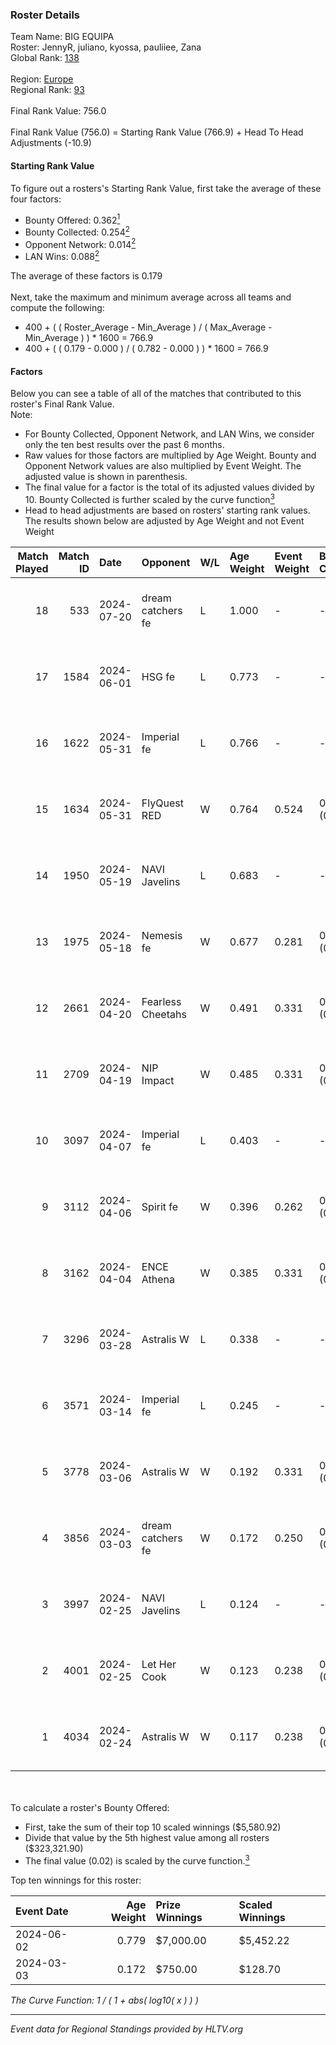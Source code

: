 ### Roster Details<br />
Team Name: BIG EQUIPA<br />
Roster: JennyR, juliano, kyossa, pauliiee, Zana<br />
Global Rank: [138](../standings_global.md)<br />
<br />
Region: [Europe]( ../standings_europe.md)<br />
Regional Rank: [93]( ../standings_europe.md)<br />
<br />
Final Rank Value:  756.0<br />
<br />
Final Rank Value (756.0) = Starting Rank Value (766.9) + Head To Head Adjustments (-10.9)<br />

#### Starting Rank Value<br />
To figure out a rosters's Starting Rank Value, first take the average of these four factors:<br />
- Bounty Offered: 0.362[<sup>1</sup>](#table2)
- Bounty Collected: 0.254[<sup>2</sup>](#table1)
- Opponent Network: 0.014[<sup>2</sup>](#table1)
- LAN Wins: 0.088[<sup>2</sup>](#table1)

The average of these factors is 0.179<br />
<br />
Next, take the maximum and minimum average across all teams and compute the following:<br />
- 400 + ( ( Roster_Average - Min_Average ) / ( Max_Average - Min_Average ) ) * 1600 = 766.9
- 400 + ( ( 0.179 - 0.000 ) / ( 0.782 - 0.000 ) ) * 1600 = 766.9


#### Factors<br />
Below you can see a table of all of the matches that contributed to this roster's Final Rank Value.<br />
Note:<br />

- For Bounty Collected, Opponent Network, and LAN Wins, we consider only the ten best results over the past 6 months.
- Raw values for those factors are multiplied by Age Weight. Bounty and Opponent Network values are also multiplied by Event Weight. The adjusted value is shown in parenthesis.
- The final value for a factor is the total of its adjusted values divided by 10. Bounty Collected is further scaled by the curve function[<sup>3</sup>](#curveFunction)
- Head to head adjustments are based on rosters' starting rank values. The results shown below are adjusted by Age Weight and not Event Weight
<span id="table1"></span><br />


| Match Played | Match ID | Date       | Opponent          | W/L | Age Weight | Event Weight | Bounty Collected | Opponent Network | LAN Wins  | H2H Adj. | Roster                                  |
| -: | -: | :- | :- | :- | :- | :- | :- | :- | :- | -: | :- |
|           18 |      533 | 2024-07-20 | dream catchers fe | L   | 1.000      | -            | -                | -                | -         |   -18.18 | JennyR, juliano, kyossa, pauliiee, Zana |
|           17 |     1584 | 2024-06-01 | HSG fe            | L   | 0.773      | -            | -                | -                | -         |   -10.10 | JennyR, juliano, kyossa, pauliiee, Zana |
|           16 |     1622 | 2024-05-31 | Imperial fe       | L   | 0.766      | -            | -                | -                | -         |    -4.68 | JennyR, juliano, kyossa, pauliiee, Zana |
|           15 |     1634 | 2024-05-31 | FlyQuest RED      | W   | 0.764      | 0.524        | 0.017 (0.007)    | 0.143 (0.057)    | 1 (0.764) |    11.71 | JennyR, juliano, kyossa, pauliiee, Zana |
|           14 |     1950 | 2024-05-19 | NAVI Javelins     | L   | 0.683      | -            | -                | -                | -         |    -8.78 | JennyR, juliano, kyossa, pauliiee, Zana |
|           13 |     1975 | 2024-05-18 | Nemesis fe        | W   | 0.677      | 0.281        | 0.000 (0.000)    | 0.000 (0.000)    | 0 (0.000) |     2.21 | JennyR, juliano, kyossa, pauliiee, Zana |
|           12 |     2661 | 2024-04-20 | Fearless Cheetahs | W   | 0.491      | 0.331        | 0.003 (0.000)    | 0.065 (0.011)    | 0 (0.000) |     6.18 | JennyR, juliano, kyossa, pauliiee, Zana |
|           11 |     2709 | 2024-04-19 | NIP Impact        | W   | 0.485      | 0.331        | 0.005 (0.001)    | 0.228 (0.037)    | 0 (0.000) |     6.65 | JennyR, juliano, kyossa, pauliiee, Zana |
|           10 |     3097 | 2024-04-07 | Imperial fe       | L   | 0.403      | -            | -                | -                | -         |    -2.37 | JennyR, juliano, kyossa, pauliiee, Zana |
|            9 |     3112 | 2024-04-06 | Spirit fe         | W   | 0.396      | 0.262        | 0.005 (0.001)    | 0.141 (0.015)    | 0 (0.000) |     4.39 | JennyR, juliano, kyossa, pauliiee, Zana |
|            8 |     3162 | 2024-04-04 | ENCE Athena       | W   | 0.385      | 0.331        | 0.002 (0.000)    | 0.035 (0.004)    | 0 (0.000) |     3.98 | JennyR, juliano, kyossa, pauliiee, Zana |
|            7 |     3296 | 2024-03-28 | Astralis W        | L   | 0.338      | -            | -                | -                | -         |    -6.93 | JennyR, juliano, kyossa, pauliiee, Zana |
|            6 |     3571 | 2024-03-14 | Imperial fe       | L   | 0.245      | -            | -                | -                | -         |    -1.47 | JennyR, juliano, kyossa, pauliiee, Zana |
|            5 |     3778 | 2024-03-06 | Astralis W        | W   | 0.192      | 0.331        | 0.001 (0.000)    | 0.020 (0.001)    | 0 (0.000) |     1.82 | JennyR, juliano, kyossa, pauliiee, Zana |
|            4 |     3856 | 2024-03-03 | dream catchers fe | W   | 0.172      | 0.250        | 0.016 (0.001)    | 0.173 (0.007)    | 0 (0.000) |     2.28 | JennyR, juliano, kyossa, pauliiee, Zana |
|            3 |     3997 | 2024-02-25 | NAVI Javelins     | L   | 0.124      | -            | -                | -                | -         |    -1.68 | JennyR, juliano, kyossa, pauliiee, Zana |
|            2 |     4001 | 2024-02-25 | Let Her Cook      | W   | 0.123      | 0.238        | 0.060 (0.002)    | 0.144 (0.004)    | 0 (0.000) |     2.76 | JennyR, juliano, kyossa, pauliiee, Zana |
|            1 |     4034 | 2024-02-24 | Astralis W        | W   | 0.117      | 0.238        | 0.002 (0.000)    | 0.063 (0.002)    | 0 (0.000) |     1.30 | JennyR, juliano, kyossa, pauliiee, Zana |

<br />
<span id="table2"></span><br />
To calculate a roster's Bounty Offered:<br />

- First, take the sum of their top 10 scaled winnings ($5,580.92)
- Divide that value by the 5th highest value among all rosters ($323,321.90)
- The final value (0.02) is scaled by the curve function.[<sup>3</sup>](#curveFunction)

Top ten winnings for this roster:<br />

| Event Date | Age Weight | Prize Winnings | Scaled Winnings |
| :- | -: | :- | :- |
| 2024-06-02 |      0.779 | $7,000.00      | $5,452.22       |
| 2024-03-03 |      0.172 | $750.00        | $128.70         |


<span id="curveFunction"></span>_The Curve Function: 1 / ( 1 + abs( log10( x ) ) )_<br />

---
_Event data for Regional Standings provided by HLTV.org_<br />
